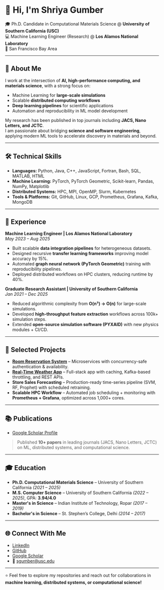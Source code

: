  # 👋 Hi, I'm Shriya Gumber  

🎓 Ph.D. Candidate in Computational Materials Science @ **University of Southern California (USC)**  
💻 Machine Learning Engineer (Research) @ **Los Alamos National Laboratory**  
📍 San Francisco Bay Area  

---

## 🔬 About Me  
I work at the intersection of **AI, high-performance computing, and materials science**, with a strong focus on:  
- Machine Learning for **large-scale simulations**  
- Scalable **distributed computing workflows**  
- **Deep learning pipelines** for scientific applications  
- Automation and reproducibility in ML model development  

My research has been published in top journals including **JACS, Nano Letters, and JCTC**.  
I am passionate about bridging **science and software engineering**, applying modern ML tools to accelerate discovery in materials and beyond.  

---

## 🛠️ Technical Skills  
- **Languages:** Python, Java, C++, JavaScript, Fortran, Bash, SQL, MATLAB, HTML  
- **Machine Learning:** PyTorch, PyTorch Geometric, Scikit-learn, Pandas, NumPy, Matplotlib  
- **Distributed Systems:** HPC, MPI, OpenMP, Slurm, Kubernetes  
- **Tools & Platforms:** Git, GitHub, Linux, GCP, Prometheus, Grafana, Kafka, MongoDB  

---

## 💼 Experience  

**Machine Learning Engineer | Los Alamos National Laboratory**  
*May 2023 – Aug 2025*  
- Built scalable **data integration pipelines** for heterogeneous datasets.  
- Designed recursive **transfer learning frameworks** improving model accuracy by 15%.  
- Automated **graph neural network (PyTorch Geometric)** training with reproducibility pipelines.  
- Deployed distributed workflows on HPC clusters, reducing runtime by 40%.  

**Graduate Research Assistant | University of Southern California**  
*Jan 2021 – Dec 2025*  
- Reduced algorithmic complexity from **O(n³) → O(n)** for large-scale simulations.  
- Developed **high-throughput feature extraction** workflows across 100k+ simulation steps.  
- Extended **open-source simulation software (PYXAID)** with new physics modules + CI/CD.  

---

## 📂 Selected Projects  
- **[Room Reservation System](https://github.com/shriyagumber/RoomReservationSystem)** – Microservices with concurrency-safe authentication & availability.  
- **[Real-Time Weather App](https://github.com/shriyagumber/RealTimeWeatherApp)** – Full-stack app with caching, Kafka-based throttling, and REST APIs.  
- **Store Sales Forecasting** – Production-ready time-series pipeline (SVM, RF, Prophet) with scheduled retraining.  
- **Scalable HPC Workflow** – Automated job scheduling + monitoring with **Prometheus + Grafana**, optimized across 1,000+ cores.  

---

## 📚 Publications  
- [Google Scholar Profile](https://scholar.google.com/citations?user=VMK3PB4AAAAJ&hl=en)  
> Published **10+ papers** in leading journals (JACS, Nano Letters, JCTC) on ML, distributed systems, and computational science.  

---

## 🎓 Education  
- **Ph.D. Computational Materials Science** – University of Southern California *(2021 – 2025)*  
- **M.S. Computer Science** – University of Southern California *(2022 – 2025)*, GPA: **3.94/4.0**  
- **Master's in Science** – Indian Institute of Technology, Ropar *(2017 – 2019)*  
- **Bachelor's in Science** – St. Stephen’s College, Delhi *(2014 – 2017)*  

---

## 🌐 Connect With Me  
- [LinkedIn](https://www.linkedin.com/in/shriya-gumber/)  
- [GitHub](https://github.com/shriyagumber)  
- [Google Scholar](https://scholar.google.com/citations?user=VMK3PB4AAAAJ&hl=en)  
- 📧 sgumber@usc.edu  

---
⭐️ Feel free to explore my repositories and reach out for collaborations in **machine learning, distributed systems, or computational science!**
